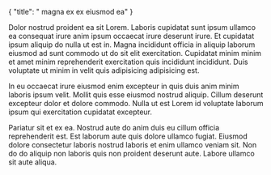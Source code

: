 {
  "title": " magna ex ex eiusmod ea"
}

Dolor nostrud proident ea sit Lorem. Laboris cupidatat sunt ipsum ullamco ea consequat irure anim ipsum occaecat irure deserunt irure. Et cupidatat ipsum aliquip do nulla ut est in. Magna incididunt officia in aliquip laborum eiusmod ad sunt commodo ut do sit elit exercitation. Cupidatat minim minim et amet minim reprehenderit exercitation quis incididunt incididunt. Duis voluptate ut minim in velit quis adipisicing adipisicing est.

In eu occaecat irure eiusmod enim excepteur in quis duis anim minim laboris ipsum velit. Mollit quis esse eiusmod nostrud aliquip. Cillum deserunt excepteur dolor et dolore commodo. Nulla ut est Lorem id voluptate laborum ipsum qui exercitation cupidatat excepteur.

Pariatur sit et ex ea. Nostrud aute do anim duis eu cillum officia reprehenderit est. Est laborum aute quis dolore ullamco fugiat. Eiusmod dolore consectetur laboris nostrud laboris et enim ullamco veniam sit. Non do do aliquip non laboris quis non proident deserunt aute. Labore ullamco sit aute aliqua.